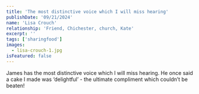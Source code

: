 ```yaml
---
title: 'The most distinctive voice which I will miss hearing'
publishDate: '09/21/2024'
name: 'Lisa Crouch'
relationship: 'Friend, Chichester, church, Kate'
excerpt: ''
tags: ['sharingfood']
images:
  - lisa-crouch-1.jpg
isFeatured: false
---
```


James has the most distinctive voice which I will miss hearing. He once said a cake I made was ‘delightful’ - the ultimate compliment which couldn’t be beaten!